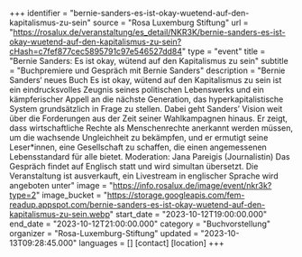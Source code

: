 +++
identifier = "bernie-sanders-es-ist-okay-wuetend-auf-den-kapitalismus-zu-sein"
source = "Rosa Luxemburg Stiftung"
url = "https://rosalux.de/veranstaltung/es_detail/NKR3K/bernie-sanders-es-ist-okay-wuetend-auf-den-kapitalismus-zu-sein?cHash=c7fef877cec5895791c97e546527dd84"
type = "event"
title = "Bernie Sanders: Es ist okay, wütend auf den Kapitalismus zu sein"
subtitle = "Buchpremiere und Gespräch mit Bernie Sanders"
description = "Bernie Sanders‘ neues Buch Es ist okay, wütend auf den Kapitalismus zu sein ist ein eindrucksvolles Zeugnis seines politischen Lebenswerks und ein kämpferischer Appell an die nächste Generation, das hyperkapitalistische System grundsätzlich in Frage zu stellen. Dabei geht Sanders’ Vision weit über die Forderungen aus der Zeit seiner Wahlkampagnen hinaus. Er zeigt, dass wirtschaftliche Rechte als Menschenrechte anerkannt werden müssen, um die wachsende Ungleichheit zu bekämpfen, und er ermutigt seine Leser*innen, eine Gesellschaft zu schaffen, die einen angemessenen Lebensstandard für alle bietet.
Moderation: Jana Pareigis (Journalistin) 
Das Gespräch findet auf Englisch statt und wird simultan übersetzt.
Die Veranstaltung ist ausverkauft, ein Livestream in englischer Sprache wird angeboten unter"
image = "https://info.rosalux.de/image/event/nkr3k?type=2"
image_bucket = "https://storage.googleapis.com/fem-readup.appspot.com/bernie-sanders-es-ist-okay-wuetend-auf-den-kapitalismus-zu-sein.webp"
start_date = "2023-10-12T19:00:00.000"
end_date = "2023-10-12T21:00:00.000"
category = "Buchvorstellung"
organizer = "Rosa-Luxemburg-Stiftung"
updated = "2023-10-13T09:28:45.000"
languages = []
[contact]
[location]
+++